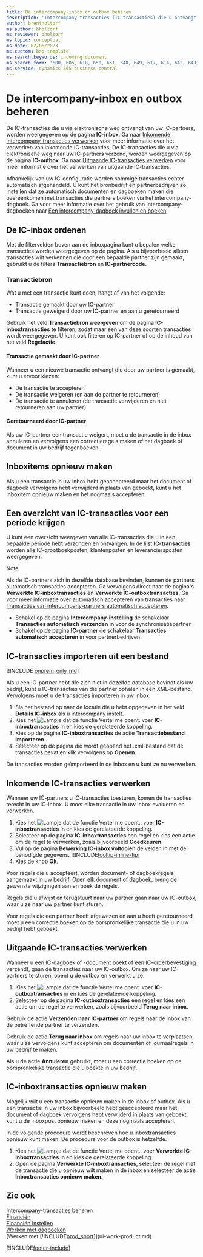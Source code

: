 ```yaml
---
title: De intercompany-inbox en outbox beheren
description: 'Intercompany-transacties (IC-transacties) die u ontvangt van uw partners worden weergegeven in de IC-inbox, waar u ze handmatig of automatisch verwerkt.'
author: brentholtorf
ms.author: bholtorf
ms.reviewer: bholtorf
ms.topic: conceptual
ms.date: 02/06/2023
ms.custom: bap-template
ms.search.keywords: incoming document
ms.search.form: '600, 605, 618, 650, 651, 648, 649, 617, 614, 642, 643, 640, 641, 613, 616, 646, 647, 644, 645, 615, 619, 612, 638, 639, 636, 637, 611'
ms.service: dynamics-365-business-central
---
```

# De intercompany-inbox en outbox beheren

De IC-transacties die u via elektronische weg ontvangt van uw IC-partners, worden weergegeven op de pagina **IC-inbox**. Ga naar [Inkomende intercompany-transacties verwerken](#process-incoming-intercompany-transactions) voor meer informatie over het verwerken van inkomende IC-transacties. De IC-transacties die u via elektronische weg naar uw IC-partners verzend, worden weergegeven op de pagina **IC-outbox**. Ga naar [Uitgaande IC-transacties verwerken](#to-process-outgoing-intercompany-transactions) voor meer informatie over het verwerken van uitgaande IC-transacties.

Afhankelijk van uw IC-configuratie worden sommige transacties echter automatisch afgehandeld. U kunt het bronbedrijf en partnerbedrijven zo instellen dat ze automatisch documenten en dagboeken maken die overeenkomen met transacties die partners boeken via het intercompany-dagboek. Ga voor meer informatie over het gebruik van intercompany-dagboeken naar [Een intercompany-dagboek invullen en boeken](intercompany-how-work-documents-journals.md#fill-in-and-post-an-intercompany-journal).  

## De IC-inbox ordenen  

Met de filtervelden boven aan de inboxpagina kunt u bepalen welke transacties worden weergegeven op de pagina. Als u bijvoorbeeld alleen transacties wilt verkennen die door een bepaalde partner zijn gemaakt, gebruikt u de filters **Transactiebron** en **IC-partnercode**.  

### Transactiebron  

Wat u met een transactie kunt doen, hangt af van het volgende:  

* Transactie gemaakt door uw IC-partner  
* Transactie geweigerd door uw IC-partner en aan u geretourneerd  

Gebruik het veld **Transactiebron weergeven** om de pagina **IC-inboxtransacties** te filteren, zodat maar een van deze soorten transacties wordt weergegeven. U kunt ook filteren op IC-partner of op de inhoud van het veld **Regelactie**.  

#### Transactie gemaakt door IC-partner  

 Wanneer u een nieuwe transactie ontvangt die door uw partner is gemaakt, kunt u ervoor kiezen:

* De transactie te accepteren  
* De transactie weigeren (en aan de partner te retourneren)  
* De transactie te annuleren (de transactie verwijderen en niet retourneren aan uw partner)  

#### Geretourneerd door IC-partner  

Als uw IC-partner een transactie weigert, moet u de transactie in de inbox annuleren en vervolgens een correctieregels maken of het dagboek of document in uw bedrijf tegenboeken.  

## Inboxitems opnieuw maken  

Als u een transactie in uw inbox hebt geaccepteerd maar het document of dagboek vervolgens hebt verwijderd in plaats van geboekt, kunt u het inboxitem opnieuw maken en het nogmaals accepteren.  

## Een overzicht van IC-transacties voor een periode krijgen  

U kunt een overzicht weergeven van alle IC-transacties die u in een bepaalde periode hebt verzonden en ontvangen. In de lijst **IC-transacties** worden alle IC-grootboekposten, klantenposten en leveranciersposten weergegeven.

> [!NOTE]  
> Als de IC-partners zich in dezelfde database bevinden, kunnen de partners automatisch transacties accepteren. Ga vervolgens direct naar de pagina's **Verwerkte IC-inboxtransacties** en **Verwerkte IC-outboxtransacties**. Ga voor meer informatie over automatisch accepteren van transacties naar [Transacties van intercompany-partners automatisch accepteren](intercompany-how-setup.md#auto-accept-transactions-from-intercompany-partners).  
>
> * Schakel op de pagina **Intercompany-instelling** de schakelaar **Transacties automatisch verzenden** in voor de synchronisatiepartner.
> * Schakel op de pagina **IC-partner** de schakelaar **Transacties automatisch accepteren** in voor partnerbedrijven.  

## IC-transacties importeren uit een bestand

[!INCLUDE [onprem_only_md](includes/onprem_only_md.md)]

Als u een IC-partner hebt die zich niet in dezelfde database bevindt als uw bedrijf, kunt u IC-transacties van die partner ophalen in een XML-bestand. Vervolgens moet u de transacties importeren in uw inbox.  

1. Sla het bestand op naar de locatie die u hebt opgegeven in het veld **Details IC-inbox** als u intercompany instelt.  
2. Kies het ![Lampje dat de functie Vertel me opent.](media/ui-search/search_small.png "Vertel me wat u wilt doen") voer **IC-inboxtransacties** in en kies de gerelateerde koppeling.
3. Kies op de pagina **IC-inboxtransacties** de actie **Transactiebestand importeren**.  
4. Selecteer op de pagina die wordt geopend het .xml-bestand dat de transacties bevat en klik vervolgens op **Openen**.  

De transacties worden geïmporteerd in de inbox en u kunt ze nu verwerken.

## Inkomende IC-transacties verwerken  

Wanneer uw IC-partners u IC-transacties toesturen, komen de transacties terecht in uw IC-inbox. U moet elke transactie in uw inbox evalueren en verwerken.  

1. Kies het ![Lampje dat de functie Vertel me opent.](media/ui-search/search_small.png "Vertel me wat u wilt doen"), voer **IC-inboxtransacties** in en kies de gerelateerde koppeling.  
2. Selecteer op de pagina **IC-inboxtransacties** een regel en kies een actie om de regel te verwerken, zoals bijvoorbeeld **Goedkeuren**.
3. Vul op de pagina **Bewerking IC-inbox voltooien** de velden in met de benodigde gegevens. [!INCLUDE[tooltip-inline-tip](includes/tooltip-inline-tip_md.md)]
4. Kies de knop **Ok**.  

Voor regels die u accepteert, worden document- of dagboekregels aangemaakt in uw bedrijf. Open elk document of dagboek, breng de gewenste wijzigingen aan en boek de regels.  

Regels die u afwijst en terugstuurt naar uw partner gaan naar uw IC-outbox, waar u ze naar uw partner kunt sturen.

Voor regels die een partner heeft afgewezen en aan u heeft geretourneerd, moet u een correctie boeken op de oorspronkelijke transactie die u in uw bedrijf hebt geboekt.

## Uitgaande IC-transacties verwerken  

Wanneer u een IC-dagboek of -document boekt of een IC-orderbevestiging verzendt, gaan de transacties naar uw IC-outbox. Om ze naar uw IC-partners te sturen, opent u de outbox en verwerkt u ze.  

1. Kies het ![Lampje dat de functie Vertel me opent.](media/ui-search/search_small.png "Vertel me wat u wilt doen") voer **IC-outboxtransacties** in en kies de gerelateerde koppeling.  
2. Selecteer op de pagina **IC-outboxtransacties** een regel en kies een actie om de regel te verwerken, zoals bijvoorbeeld **Terug naar inbox**.

Gebruik de actie **Verzenden naar IC-partner** om regels naar de inbox van de betreffende partner te verzenden.

Gebruik de actie **Terug naar inbox** om regels naar uw inbox te verplaatsen, waar u ze vervolgens kunt accepteren om documenten of journaalregels in uw bedrijf te maken.  

Als u de actie **Annuleren** gebruikt, moet u een correctie boeken op de oorspronkelijke transactie die u boekte in uw bedrijf.  

## IC-inboxtransacties opnieuw maken  

Mogelijk wilt u een transactie opnieuw maken in de inbox of outbox. Als u een transactie in uw inbox bijvoorbeeld hebt geaccepteerd maar het document of dagboek vervolgens hebt verwijderd in plaats van geboekt, kunt u de inboxpost opnieuw maken en deze nogmaals accepteren.  

In de volgende procedure wordt beschreven hoe u inboxtransacties opnieuw kunt maken. De procedure voor de outbox is hetzelfde.

1. Kies het ![Lampje dat de functie Vertel me opent.](media/ui-search/search_small.png "Vertel me wat u wilt doen"), voer **Verwerkte IC-inboxtransacties** in en kies de gerelateerde koppeling.  
2. Open de pagina **Verwerkte IC-inboxtransacties**, selecteer de regel met de transactie die u opnieuw wilt maken in de inbox en selecteer de actie **Inboxtransacties opnieuw maken**.  

## Zie ook

[Intercompany-transacties beheren](intercompany-manage.md)  
[Financiën](finance.md)  
[Financiën instellen](finance-setup-finance.md)  
[Werken met dagboeken](ui-work-general-journals.md)  
[Werken met [!INCLUDE[prod_short](includes/prod_short.md)]](ui-work-product.md)


[!INCLUDE[footer-include](includes/footer-banner.md)]
